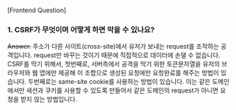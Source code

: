 [Frontend Question]

### 1. CSRF가 무엇이며 어떻게 하면 막을 수 있나요?

~~Answer.~~
주소가 다른 사이트(cross-site)에서 유저가 보내는 request를 조작하는 공격입니다. request만 바꾸는 것이기 때문에 직접적으로 데이터에 손댈 수 없습니다. CSRF를 막기 위해서, 첫번째로, 서버측에서 공격을 막기 위한 토큰문자열을 유저의 브라우저와 웹 앱에만 제공해 이 조합으로 생성된 요청에만 요청완료를 해주는 방법이 있습니다. 두번째로는 same-site cookie를 사용하는 방법이 있습니다. 이는 같은 도메인에서만 세션과 쿠키를 사용할 수 있도록 만들어서 같은 도메인의 request가 아니면 요청을 받지 않는 방법입니다.

